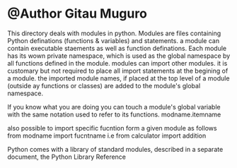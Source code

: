 #	@Author Gitau Muguro
This directory deals with modules in python.
Modules are files containing Python definations (functions & variables) and statements. 
a module can contain executable staements as well as function definations. Each module has 
its wown private namespace, which is used as the global namespace by all functions defined in the module.
modules can import other modules. it is customary but not required to place all import statements at the 
begining of a module. the imported module names, if placed at the top level of a module (outside ay functions or classes) 
are added to the module's global namespace.

If you know what you are doing you can touch a module's global variable with the same notation used to refer to its functions.
	modname.itemname

also possible to import specific fucntion form a given module as follows
	from modname import fucntname 
		i.e from calculator import addition

Python comes with a library of standard modules, described in a separate document, the Python Library Reference 
